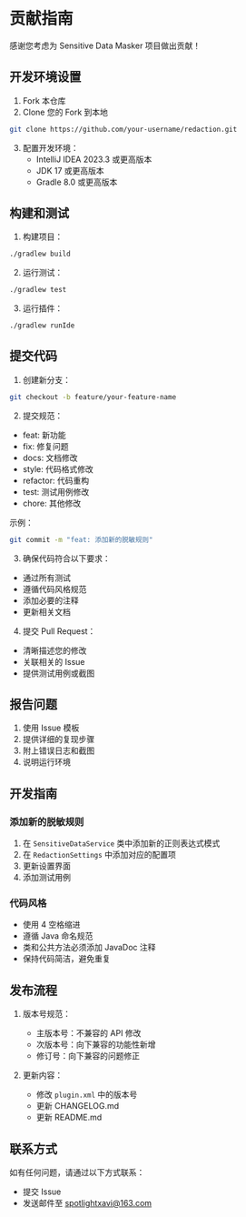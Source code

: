 # 贡献指南

感谢您考虑为 Sensitive Data Masker 项目做出贡献！

## 开发环境设置

1. Fork 本仓库
2. Clone 您的 Fork 到本地
```bash
git clone https://github.com/your-username/redaction.git
```
3. 配置开发环境：
   - IntelliJ IDEA 2023.3 或更高版本
   - JDK 17 或更高版本
   - Gradle 8.0 或更高版本

## 构建和测试

1. 构建项目：
```bash
./gradlew build
```

2. 运行测试：
```bash
./gradlew test
```

3. 运行插件：
```bash
./gradlew runIde
```

## 提交代码

1. 创建新分支：
```bash
git checkout -b feature/your-feature-name
```

2. 提交规范：
- feat: 新功能
- fix: 修复问题
- docs: 文档修改
- style: 代码格式修改
- refactor: 代码重构
- test: 测试用例修改
- chore: 其他修改

示例：
```bash
git commit -m "feat: 添加新的脱敏规则"
```

3. 确保代码符合以下要求：
- 通过所有测试
- 遵循代码风格规范
- 添加必要的注释
- 更新相关文档

4. 提交 Pull Request：
- 清晰描述您的修改
- 关联相关的 Issue
- 提供测试用例或截图

## 报告问题

1. 使用 Issue 模板
2. 提供详细的复现步骤
3. 附上错误日志和截图
4. 说明运行环境

## 开发指南

### 添加新的脱敏规则

1. 在 `SensitiveDataService` 类中添加新的正则表达式模式
2. 在 `RedactionSettings` 中添加对应的配置项
3. 更新设置界面
4. 添加测试用例

### 代码风格

- 使用 4 空格缩进
- 遵循 Java 命名规范
- 类和公共方法必须添加 JavaDoc 注释
- 保持代码简洁，避免重复

## 发布流程

1. 版本号规范：
   - 主版本号：不兼容的 API 修改
   - 次版本号：向下兼容的功能性新增
   - 修订号：向下兼容的问题修正

2. 更新内容：
   - 修改 `plugin.xml` 中的版本号
   - 更新 CHANGELOG.md
   - 更新 README.md

## 联系方式

如有任何问题，请通过以下方式联系：
- 提交 Issue
- 发送邮件至 spotlightxavi@163.com 